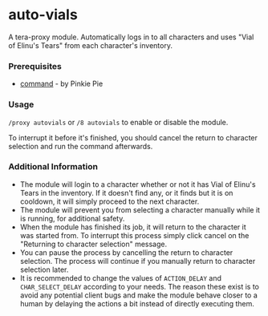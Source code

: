 # auto-vials

A tera-proxy module. Automatically logs in to all characters and uses "Vial of Elinu's Tears" from each character's inventory.

### Prerequisites

* [command](https://github.com/pinkipi/command) - by Pinkie Pie

### Usage

`/proxy autovials` or `/8 autovials` to enable or disable the module.

To interrupt it before it's finished, you should cancel the return to character selection and run the command afterwards.

### Additional Information

* The module will login to a character whether or not it has Vial of Elinu's Tears in the inventory. If it doesn't find any, or it finds but it is on cooldown, it will simply proceed to the next character.
* The module will prevent you from selecting a character manually while it is running, for additional safety.
* When the module has finished its job, it will return to the character it was started from. To interrupt this process simply click cancel on the "Returning to character selection" message.
* You can pause the process by cancelling the return to character selection. The process will continue if you manually return to character selection later.
* It is recommended to change the values of `ACTION_DELAY` and `CHAR_SELECT_DELAY` according to your needs. The reason these exist is to avoid any potential client bugs and make the module behave closer to a human by delaying the actions a bit instead of directly executing them.
